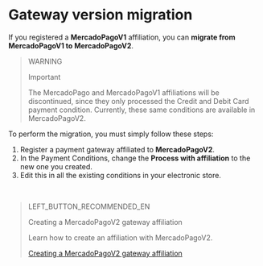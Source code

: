 # Gateway version migration

If you registered a **MercadoPagoV1** affiliation, you can **migrate from MercadoPagoV1 to MercadoPagoV2**.

> WARNING
>
> Important
>
> The MercadoPago and MercadoPagoV1 affiliations will be discontinued, since they only processed the Credit and Debit Card payment condition. Currently, these same conditions are available in MercadoPagoV2.

To perform the migration, you must simply follow these steps:

1. Register a payment gateway affiliated to **MercadoPagoV2**.
2. In the Payment Conditions, change the **Process with affiliation** to the new one you created.
3. Edit this in all the existing conditions in your electronic store.

&nbsp;

> LEFT_BUTTON_RECOMMENDED_EN
>
> Creating a MercadoPagoV2 gateway affiliation
>
> Learn how to create an affiliation with MercadoPagoV2.
>
> [Creating a MercadoPagoV2 gateway affiliation](https://www.mercadopago[FAKER][URL][DOMAIN]/developers/en/guides/plugins/unofficial/vtex/gateway-affiliations)